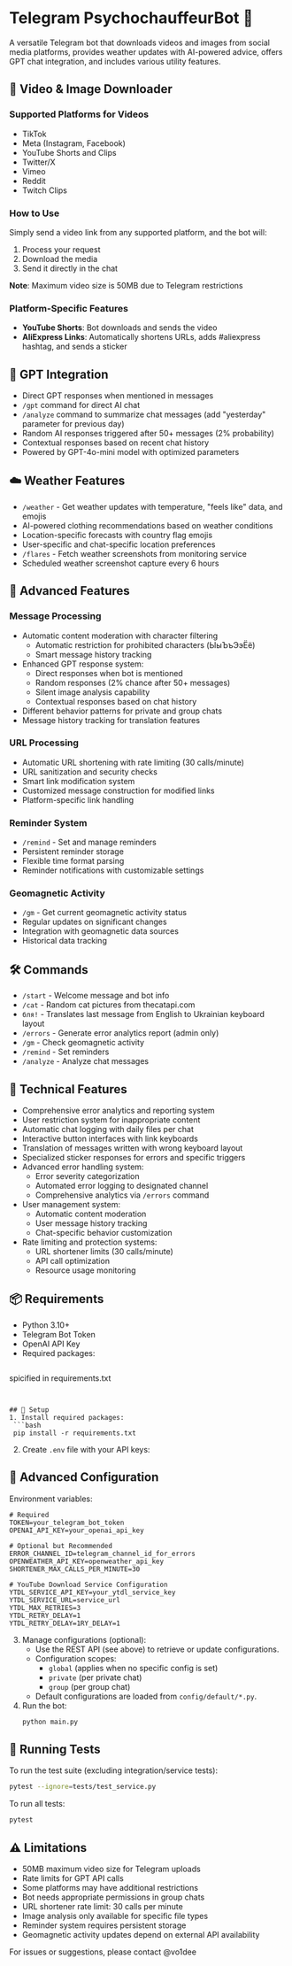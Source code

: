 # Telegram PsychochauffeurBot 🤖

A versatile Telegram bot that downloads videos and images from social media platforms, provides weather updates with AI-powered advice, offers GPT chat integration, and includes various utility features.

## 🎥 Video & Image Downloader

### Supported Platforms for Videos
- TikTok
- Meta (Instagram, Facebook)
- YouTube Shorts and Clips
- Twitter/X
- Vimeo
- Reddit
- Twitch Clips

### How to Use

Simply send a video link from any supported platform, and the bot will:
1. Process your request
2. Download the media
3. Send it directly in the chat

**Note**: Maximum video size is 50MB due to Telegram restrictions

### Platform-Specific Features
- **YouTube Shorts**: Bot downloads and sends the video
- **AliExpress Links**: Automatically shortens URLs, adds #aliexpress hashtag, and sends a sticker

## 🤖 GPT Integration
- Direct GPT responses when mentioned in messages
- `/gpt` command for direct AI chat
- `/analyze` command to summarize chat messages (add "yesterday" parameter for previous day)
- Random AI responses triggered after 50+ messages (2% probability)
- Contextual responses based on recent chat history
- Powered by GPT-4o-mini model with optimized parameters

## ☁️ Weather Features
- `/weather` - Get weather updates with temperature, "feels like" data, and emojis
- AI-powered clothing recommendations based on weather conditions
- Location-specific forecasts with country flag emojis
- User-specific and chat-specific location preferences
- `/flares` - Fetch weather screenshots from monitoring service
- Scheduled weather screenshot capture every 6 hours

## 🤖 Advanced Features

### Message Processing
- Automatic content moderation with character filtering
  - Automatic restriction for prohibited characters (ЫыЪъЭэЁё)
  - Smart message history tracking
- Enhanced GPT response system:
  - Direct responses when bot is mentioned
  - Random responses (2% chance after 50+ messages)
  - Silent image analysis capability
  - Contextual responses based on chat history
- Different behavior patterns for private and group chats
- Message history tracking for translation features

### URL Processing
- Automatic URL shortening with rate limiting (30 calls/minute)
- URL sanitization and security checks
- Smart link modification system
- Customized message construction for modified links
- Platform-specific link handling

### Reminder System
- `/remind` - Set and manage reminders
- Persistent reminder storage
- Flexible time format parsing
- Reminder notifications with customizable settings

### Geomagnetic Activity
- `/gm` - Get current geomagnetic activity status
- Regular updates on significant changes
- Integration with geomagnetic data sources
- Historical data tracking

## 🛠 Commands
- `/start` - Welcome message and bot info
- `/cat` - Random cat pictures from thecatapi.com
- `бля!` - Translates last message from English to Ukrainian keyboard layout
- `/errors` - Generate error analytics report (admin only)
- `/gm` - Check geomagnetic activity
- `/remind` - Set reminders
- `/analyze` - Analyze chat messages

## 🔧 Technical Features
- Comprehensive error analytics and reporting system
- User restriction system for inappropriate content
- Automatic chat logging with daily files per chat
- Interactive button interfaces with link keyboards
- Translation of messages written with wrong keyboard layout
- Specialized sticker responses for errors and specific triggers
- Advanced error handling system:
  - Error severity categorization
  - Automated error logging to designated channel
  - Comprehensive analytics via `/errors` command
- User management system:
  - Automatic content moderation
  - User message history tracking
  - Chat-specific behavior customization
- Rate limiting and protection systems:
  - URL shortener limits (30 calls/minute)
  - API call optimization
  - Resource usage monitoring

## 📦 Requirements
- Python 3.10+
- Telegram Bot Token
- OpenAI API Key
- Required packages:
  ```
spicified in requirements.txt
  ```


## 📝 Setup
1. Install required packages:
   ```bash
   pip install -r requirements.txt
   ```
2. Create `.env` file with your API keys:
## 🔧 Advanced Configuration
Environment variables:
```env
# Required
TOKEN=your_telegram_bot_token
OPENAI_API_KEY=your_openai_api_key

# Optional but Recommended
ERROR_CHANNEL_ID=telegram_channel_id_for_errors
OPENWEATHER_API_KEY=openweather_api_key
SHORTENER_MAX_CALLS_PER_MINUTE=30

# YouTube Download Service Configuration
YTDL_SERVICE_API_KEY=your_ytdl_service_key
YTDL_SERVICE_URL=service_url
YTDL_MAX_RETRIES=3
YTDL_RETRY_DELAY=1
YTDL_RETRY_DELAY=1RY_DELAY=1
   ```
3. Manage configurations (optional):
   - Use the REST API (see above) to retrieve or update configurations.
   - Configuration scopes:
     - `global` (applies when no specific config is set)
     - `private` (per private chat)
     - `group` (per group chat)
   - Default configurations are loaded from `config/default/*.py`.
4. Run the bot:
   ```bash
   python main.py
   ```

## 🧪 Running Tests
To run the test suite (excluding integration/service tests):
```bash
pytest --ignore=tests/test_service.py
```
To run all tests:
```bash
pytest
```

## ⚠️ Limitations
- 50MB maximum video size for Telegram uploads
- Rate limits for GPT API calls
- Some platforms may have additional restrictions
- Bot needs appropriate permissions in group chats
- URL shortener rate limit: 30 calls per minute
- Image analysis only available for specific file types
- Reminder system requires persistent storage
- Geomagnetic activity updates depend on external API availability

For issues or suggestions, please contact @vo1dee